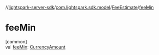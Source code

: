 //[lightspark-server-sdk](../../../index.md)/[com.lightspark.sdk.model](../index.md)/[FeeEstimate](index.md)/[feeMin](fee-min.md)

# feeMin

[common]\
val [feeMin](fee-min.md): [CurrencyAmount](../-currency-amount/index.md)
